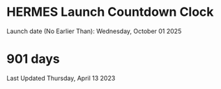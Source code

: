 # HERMES Launch Countdown Clock

Launch date (No Earlier Than): Wednesday, October 01 2025
# 901 days

Last Updated Thursday, April 13 2023
